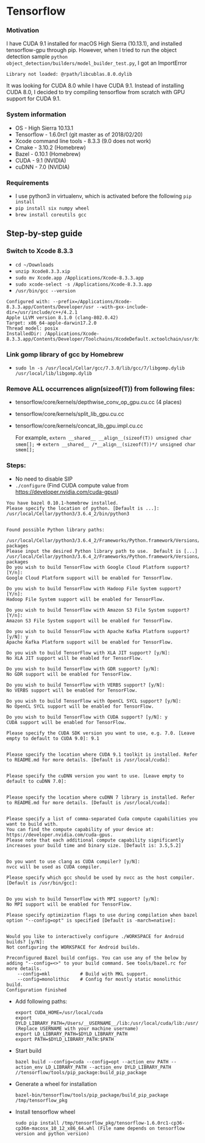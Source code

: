 # Tensorflow

### Motivation
I have CUDA 9.1 installed for macOS High Sierra (10.13.1), and installed tensorflow-gpu through pip. However, when I tried to run the object detection sample `python object_detection/builders/model_builder_test.py`, I got an ImportError
```
Library not loaded: @rpath/libcublas.8.0.dylib
```
It was looking for CUDA 8.0 while I have CUDA 9.1. Instead of installing CUDA 8.0, I decided to try compiling tensorflow from scratch with GPU support for CUDA 9.1.

### System information
* OS - High Sierra 10.13.1
* Tensorflow - 1.6.0rc1 (git master as of 2018/02/20)
* Xcode command line tools - 8.3.3 (9.0 does not work)
* Cmake - 3.10.2 (Homebrew)
* Bazel - 0.10.1 (Homebrew)
* CUDA - 9.1 (NVIDIA)
* cuDNN - 7.0 (NVIDIA)

### Requirements
* I use python3 in virtualenv, which is activated before the following `pip install`
* `pip install six numpy wheel`
* `brew install coreutils gcc`

## Step-by-step guide
 ### Switch to Xcode 8.3.3
 * `cd ~/Downloads`
 * `unzip Xcode8.3.3.xip`
 * `sudo mv Xcode.app /Applications/Xcode-8.3.3.app`
 * `sudo xcode-select -s /Applications/Xcode-8.3.3.app`
 * `/usr/bin/gcc --version`
 ```
Configured with: --prefix=/Applications/Xcode-8.3.3.app/Contents/Developer/usr --with-gxx-include-dir=/usr/include/c++/4.2.1
Apple LLVM version 8.1.0 (clang-802.0.42)
Target: x86_64-apple-darwin17.2.0
Thread model: posix
InstalledDir: /Applications/Xcode-8.3.3.app/Contents/Developer/Toolchains/XcodeDefault.xctoolchain/usr/bin
```
 ### Link gomp library of gcc by Homebrew
  * `sudo ln -s /usr/local/Cellar/gcc/7.3.0/lib/gcc/7/libgomp.dylib /usr/local/lib/libgomp.dylib`
  
 ### Remove ALL occurrences __align__(sizeof(T)) from following files:
 * tensorflow/core/kernels/depthwise_conv_op_gpu.cu.cc (4 places)
 * tensorflow/core/kernels/split_lib_gpu.cu.cc
 * tensorflow/core/kernels/concat_lib_gpu.impl.cu.cc
 
     For example, `extern __shared__ __align__(sizeof(T)) unsigned char smem[];` => `extern __shared__ /*__align__(sizeof(T))*/ unsigned char smem[];`
     
 ### Steps:
 * No need to disable SIP
 * `./configure`   (Find CUDA compute value from https://developer.nvidia.com/cuda-gpus)
 ```
 You have bazel 0.10.1-homebrew installed.
 Please specify the location of python. [Default is ...]: /usr/local/Cellar/python3/3.6.4_2/bin/python3


 Found possible Python library paths:
   /usr/local/Cellar/python3/3.6.4_2/Frameworks/Python.framework/Versions/3.6/lib/python3.6/site-packages
 Please input the desired Python library path to use.  Default is [...] /usr/local/Cellar/python3/3.6.4_2/Frameworks/Python.framework/Versions/3.6/lib/python3.6/site-packages
 Do you wish to build TensorFlow with Google Cloud Platform support? [Y/n]: 
 Google Cloud Platform support will be enabled for TensorFlow.

 Do you wish to build TensorFlow with Hadoop File System support? [Y/n]: 
 Hadoop File System support will be enabled for TensorFlow.

 Do you wish to build TensorFlow with Amazon S3 File System support? [Y/n]: 
 Amazon S3 File System support will be enabled for TensorFlow.

 Do you wish to build TensorFlow with Apache Kafka Platform support? [y/N]: y
 Apache Kafka Platform support will be enabled for TensorFlow.

 Do you wish to build TensorFlow with XLA JIT support? [y/N]: 
 No XLA JIT support will be enabled for TensorFlow.

 Do you wish to build TensorFlow with GDR support? [y/N]: 
 No GDR support will be enabled for TensorFlow.

 Do you wish to build TensorFlow with VERBS support? [y/N]: 
 No VERBS support will be enabled for TensorFlow.

 Do you wish to build TensorFlow with OpenCL SYCL support? [y/N]: 
 No OpenCL SYCL support will be enabled for TensorFlow.

 Do you wish to build TensorFlow with CUDA support? [y/N]: y
 CUDA support will be enabled for TensorFlow.

 Please specify the CUDA SDK version you want to use, e.g. 7.0. [Leave empty to default to CUDA 9.0]: 9.1


 Please specify the location where CUDA 9.1 toolkit is installed. Refer to README.md for more details. [Default is /usr/local/cuda]: 


 Please specify the cuDNN version you want to use. [Leave empty to default to cuDNN 7.0]: 


 Please specify the location where cuDNN 7 library is installed. Refer to README.md for more details. [Default is /usr/local/cuda]:


 Please specify a list of comma-separated Cuda compute capabilities you want to build with.
 You can find the compute capability of your device at: https://developer.nvidia.com/cuda-gpus.
 Please note that each additional compute capability significantly increases your build time and binary size. [Default is: 3.5,5.2]


 Do you want to use clang as CUDA compiler? [y/N]: 
 nvcc will be used as CUDA compiler.

 Please specify which gcc should be used by nvcc as the host compiler. [Default is /usr/bin/gcc]: 


 Do you wish to build TensorFlow with MPI support? [y/N]: 
 No MPI support will be enabled for TensorFlow.

 Please specify optimization flags to use during compilation when bazel option "--config=opt" is specified [Default is -march=native]: 


 Would you like to interactively configure ./WORKSPACE for Android builds? [y/N]: 
 Not configuring the WORKSPACE for Android builds.

 Preconfigured Bazel build configs. You can use any of the below by adding "--config=<>" to your build command. See tools/bazel.rc for more details.
	 --config=mkl         	# Build with MKL support.
	 --config=monolithic  	# Config for mostly static monolithic build.
 Configuration finished
 ```
 * Add following paths:
   ```
   export CUDA_HOME=/usr/local/cuda
   export DYLD_LIBRARY_PATH=/Users/__USERNAME__/lib:/usr/local/cuda/lib:/usr/local/cuda/extras/CUPTI/lib (Replace USERNAME with your machine username)
   export LD_LIBRARY_PATH=$DYLD_LIBRARY_PATH
   export PATH=$DYLD_LIBRARY_PATH:$PATH
   ```
 * Start build
     ```
     bazel build --config=cuda --config=opt --action_env PATH --action_env LD_LIBRARY_PATH --action_env DYLD_LIBRARY_PATH //tensorflow/tools/pip_package:build_pip_package
     ```
 * Generate a wheel for installation 
     ```
     bazel-bin/tensorflow/tools/pip_package/build_pip_package /tmp/tensorflow_pkg
     ```
 * Install tensorflow wheel 
     ```
     sudo pip install /tmp/tensorflow_pkg/tensorflow-1.6.0rc1-cp36-cp36m-macosx_10_12_x86_64.whl (File name depends on tensorflow version and python version)
     ```
